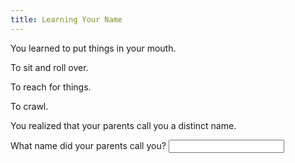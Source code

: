 ```yaml
---
title: Learning Your Name
---
```


You learned to put things in your mouth. <Add stat="CHA"></Add>

To sit and roll over. <Add stat="STR"></Add>

To reach for things. <Add stat="DEX"></Add>

To crawl. <Add stat="SPD"></Add>

You realized that your parents call you a distinct name.

<Prompt>What name did your parents call you?</Prompt>
<Input type="name"></Input>

